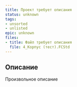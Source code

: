 ```yaml
---
title: Проект требует описания
status: unknown
tags:
- unsorted
- unlisted
epic: unknown
files:
- title: Файл требует описания
  file: 4_Корпус (тест).FCStd
---
```



## Описание

Произвольное описание